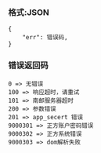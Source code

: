 ### 格式:JSON

    {
        "err": 错误码,
    }


### 错误返回码

    0 => 无错误
    100 => 响应超时，请重试
    101 => 南邮服务器超时
    200 => 参数错误
    201 => app_secert 错误
    9000301 => 正方账户密码错误
    9000302 => 正方系统错误
    9000303 => dom解析失败
